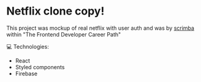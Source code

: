 # Netflix clone copy!

This project was mockup of real netflix with user auth and was by [scrimba](https://www.scrimba.com) within "The Frontend Developer Career Path"


💻 Technologies:

- React
- Styled components
- Firebase
